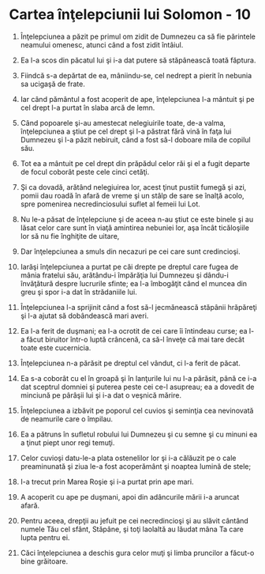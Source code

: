 # Cartea &#238;n&#355;elepciunii lui Solomon - 10

1. Înţelepciunea a păzit pe primul om zidit de Dumnezeu ca să fie părintele neamului omenesc, atunci când a fost zidit întâiul. 

2. Ea l-a scos din păcatul lui şi i-a dat putere să stăpânească toată făptura. 

3. Fiindcă s-a depărtat de ea, mâniindu-se, cel nedrept a pierit în nebunia sa ucigaşă de frate. 

4. Iar când pământul a fost acoperit de ape, înţelepciunea l-a mântuit şi pe cel drept l-a purtat în slaba arcă de lemn. 

5. Când popoarele şi-au amestecat nelegiuirile toate, de-a valma, înţelepciunea a ştiut pe cel drept şi l-a păstrat fără vină în faţa lui Dumnezeu şi l-a păzit nebiruit, când a fost să-l doboare mila de copilul său. 

6. Tot ea a mântuit pe cel drept din prăpădul celor răi şi el a fugit departe de focul coborât peste cele cinci cetăţi. 

7. Şi ca dovadă, arătând nelegiuirea lor, acest ţinut pustiit fumegă şi azi, pomii dau roadă în afară de vreme şi un stâlp de sare se înalţă acolo, spre pomenirea necredinciosului suflet al femeii lui Lot. 

8. Nu le-a păsat de înţelepciune şi de aceea n-au ştiut ce este binele şi au lăsat celor care sunt în viaţă amintirea nebuniei lor, aşa încât ticăloşiile lor să nu fie înghiţite de uitare, 

9. Dar înţelepciunea a smuls din necazuri pe cei care sunt credincioşi. 

10. Iarăşi înţelepciunea a purtat pe căi drepte pe dreptul care fugea de mânia fratelui său, arătându-i împărăţia lui Dumnezeu şi dându-i învăţătură despre lucrurile sfinte; ea l-a îmbogăţit când el muncea din greu şi spor i-a dat în strădaniile lui. 

11. Înţelepciunea l-a sprijinit când a fost să-l jecmănească stăpânii hrăpăreţi şi l-a ajutat să dobândească mari averi. 

12. Ea l-a ferit de duşmani; ea l-a ocrotit de cei care îi întindeau curse; ea l-a făcut biruitor într-o luptă crâncenă, ca să-l înveţe că mai tare decât toate este cucernicia. 

13. Înţelepciunea n-a părăsit pe dreptul cel vândut, ci l-a ferit de păcat. 

14. Ea s-a coborât cu el în groapă şi în lanţurile lui nu l-a părăsit, până ce i-a dat sceptrul domniei şi puterea peste cei ce-l asupreau; ea a dovedit de minciună pe pârâşii lui şi i-a dat o veşnică mărire. 

15. Înţelepciunea a izbăvit pe poporul cel cuvios şi seminţia cea nevinovată de neamurile care o împilau. 

16. Ea a pătruns în sufletul robului lui Dumnezeu şi cu semne şi cu minuni ea a ţinut piept unor regi temuţi. 

17. Celor cuvioşi datu-le-a plata ostenelilor lor şi i-a călăuzit pe o cale preaminunată şi ziua le-a fost acoperământ şi noaptea lumină de stele; 

18. I-a trecut prin Marea Roşie şi i-a purtat prin ape mari. 

19. A acoperit cu ape pe duşmani, apoi din adâncurile mării i-a aruncat afară. 

20. Pentru aceea, drepţii au jefuit pe cei necredincioşi şi au slăvit cântând numele Tău cel sfânt, Stăpâne, şi toţi laolaltă au lăudat mâna Ta care lupta pentru ei. 

21. Căci înţelepciunea a deschis gura celor muţi şi limba pruncilor a făcut-o bine grăitoare. 

